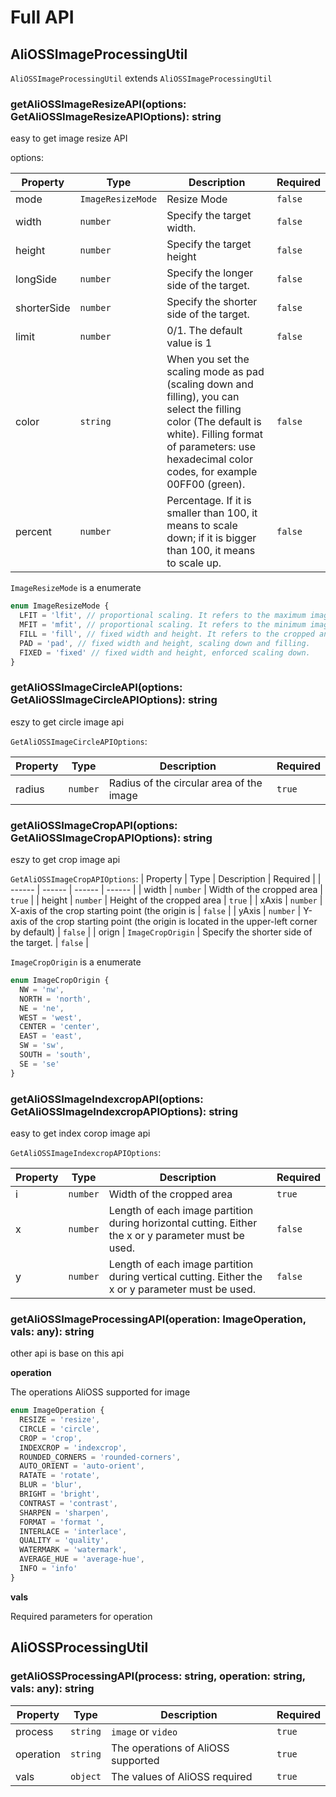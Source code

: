 # Full API

## AliOSSImageProcessingUtil

`AliOSSImageProcessingUtil` extends `AliOSSImageProcessingUtil`

### getAliOSSImageResizeAPI(options: GetAliOSSImageResizeAPIOptions): string

easy to get image resize API

options:

| Property | Type | Description | Required |
| ----------- | ----------- | ----------- | -------- |
| mode | `ImageResizeMode` | Resize Mode | `false`  |
| width | `number` | Specify the target width. | `false`  |
| height | `number` | Specify the target height | `false`  |
| longSide | `number` | Specify the longer side of the target. | `false`  |
| shorterSide | `number` | Specify the shorter side of the target.  | `false`  |
| limit | `number` | 0/1. The default value is 1 | `false`  |
| color | `string` | When you set the scaling mode as pad (scaling down and filling), you can select the filling color (The default is white). Filling format of parameters: use hexadecimal color codes, for example 00FF00 (green). | `false`  |
| percent | `number` | Percentage. If it is smaller than 100, it means to scale down; if it is bigger than 100, it means to scale up. | `false`  |

`ImageResizeMode` is a enumerate

```ts
enum ImageResizeMode {
  LFIT = 'lfit', // proportional scaling. It refers to the maximum image that is limited in the rectangle of the specified w and h.
  MFIT = 'mfit', // proportional scaling. It refers to the minimum image extending out of the rectangle of the specified w and h.
  FILL = 'fill', // fixed width and height. It refers to the cropped and centered minimum image extending out of the rectangle of the specified w and h.
  PAD = 'pad', // fixed width and height, scaling down and filling.
  FIXED = 'fixed' // fixed width and height, enforced scaling down.
}
```

### getAliOSSImageCircleAPI(options: GetAliOSSImageCircleAPIOptions): string

eszy to get circle image api

`GetAliOSSImageCircleAPIOptions`:

| Property | Type     | Description                              | Required |
| -------- | -------- | ---------------------------------------- | -------- |
| radius   | `number` | Radius of the circular area of the image | `true`   |

### getAliOSSImageCropAPI(options: GetAliOSSImageCropAPIOptions): string

eszy to get crop image api

`GetAliOSSImageCropAPIOptions`:
| Property | Type | Description | Required |
| ------ | ------ | ------ | ------ |
| width | `number` | Width of the cropped area | `true` |
| height | `number` | Height of the cropped area | `true` |
| xAxis | `number` | X-axis of the crop starting point (the origin is | `false` |
| yAxis | `number` | Y-axis of the crop starting point (the origin is located in the upper-left corner by default) | `false` |
| orign | `ImageCropOrigin` | Specify the shorter side of the target. | `false` |

`ImageCropOrigin` is a enumerate 
```ts
enum ImageCropOrigin {
  NW = 'nw',
  NORTH = 'north',
  NE = 'ne',
  WEST = 'west',
  CENTER = 'center',
  EAST = 'east',
  SW = 'sw',
  SOUTH = 'south',
  SE = 'se'
}
```
### getAliOSSImageIndexcropAPI(options: GetAliOSSImageIndexcropAPIOptions): string

easy to get index corop image api

`GetAliOSSImageIndexcropAPIOptions`:

| Property | Type | Description | Required |
| ------ | ------ | ------ | ------ |
| i | `number` | Width of the cropped area | `true` |
| x | `number` | Length of each image partition during horizontal cutting. Either the x or y parameter must be used. | `false` |
| y | `number` | Length of each image partition during vertical cutting. Either the x or y parameter must be used. | `false` |

### getAliOSSImageProcessingAPI(operation: ImageOperation, vals: any): string

other api is base on this api

**operation**

The operations AliOSS supported for image

```ts
enum ImageOperation {
  RESIZE = 'resize',
  CIRCLE = 'circle',
  CROP = 'crop',
  INDEXCROP = 'indexcrop',
  ROUNDED_CORNERS = 'rounded-corners',
  AUTO_ORIENT = 'auto-orient',
  RATATE = 'rotate',
  BLUR = 'blur',
  BRIGHT = 'bright',
  CONTRAST = 'contrast',
  SHARPEN = 'sharpen',
  FORMAT = 'format ',
  INTERLACE = 'interlace',
  QUALITY = 'quality',
  WATERMARK = 'watermark',
  AVERAGE_HUE = 'average-hue',
  INFO = 'info'
}
```

**vals**

Required parameters for operation

## AliOSSProcessingUtil

### getAliOSSProcessingAPI(process: string, operation: string, vals: any): string

| Property | Type | Description | Required |
| ------ | ------ | ------ | ------ |
| process | `string` | `image` or `video` | `true` |
| operation | `string` | The operations of AliOSS supported | `true` |
| vals | `object` | The values of AliOSS required | `true` |
